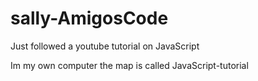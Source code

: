 # sally-AmigosCode
Just followed a youtube tutorial on JavaScript

Im my own computer the map is called JavaScript-tutorial
